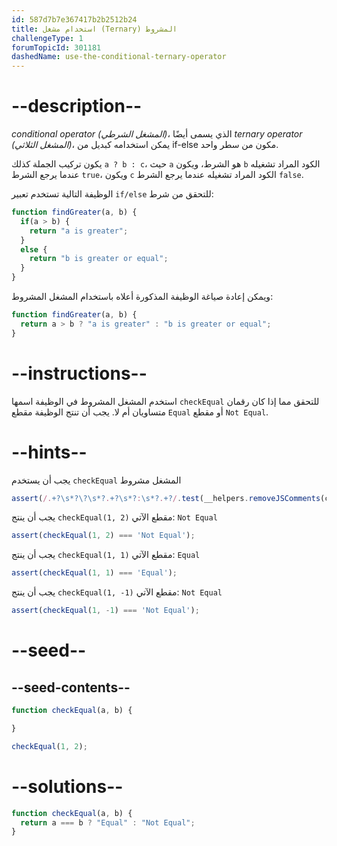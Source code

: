 ```yaml
---
id: 587d7b7e367417b2b2512b24
title: استخدام مشغل (Ternary) المشروط
challengeType: 1
forumTopicId: 301181
dashedName: use-the-conditional-ternary-operator
---
```


# --description--

<dfn>conditional operator (المشغل الشرطي)</dfn>، الذي يسمى أيضًا <dfn>ternary operator (المشغل الثلاثي)</dfn>، يمكن استخدامه كبديل من if-else مكون من سطر واحد.

يكون تركيب الجملة كذلك `a ? b : c`، حيث `a` هو الشرط، ويكون `b` الكود المراد تشغيله عندما يرجع الشرط `true`، ويكون `c` الكود المراد تشغيله عندما يرجع الشرط `false`.

الوظيفة التالية تستخدم تعبير `if/else` للتحقق من شرط:

```js
function findGreater(a, b) {
  if(a > b) {
    return "a is greater";
  }
  else {
    return "b is greater or equal";
  }
}
```

ويمكن إعادة صياغة الوظيفة المذكورة أعلاه باستخدام المشغل المشروط:

```js
function findGreater(a, b) {
  return a > b ? "a is greater" : "b is greater or equal";
}
```

# --instructions--

استخدم المشغل المشروط في الوظيفة اسمها `checkEqual` للتحقق مما إذا كان رقمان متساويان أم لا. يجب أن تنتج الوظيفة مقطع `Equal` أو مقطع `Not Equal`.

# --hints--

يجب أن يستخدم `checkEqual` المشغل مشروط

```js
assert(/.+?\s*?\?\s*?.+?\s*?:\s*?.+?/.test(__helpers.removeJSComments(code)));
```

يجب أن ينتج `checkEqual(1, 2)` مقطع الآتي: `Not Equal`

```js
assert(checkEqual(1, 2) === 'Not Equal');
```

يجب أن ينتج `checkEqual(1, 1)` مقطع الآتي: `Equal`

```js
assert(checkEqual(1, 1) === 'Equal');
```

يجب أن ينتج `checkEqual(1, -1)` مقطع الآتي: `Not Equal`

```js
assert(checkEqual(1, -1) === 'Not Equal');
```

# --seed--

## --seed-contents--

```js
function checkEqual(a, b) {

}

checkEqual(1, 2);
```

# --solutions--

```js
function checkEqual(a, b) {
  return a === b ? "Equal" : "Not Equal";
}
```

